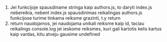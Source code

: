 1. Jei funkcijoje spausdiname stringa kaip authors.js, to daryti index.js nebereikia,
   nebent index.js spausdinimas reikalingas authors.js funkcijose turime tinkama reiksme grazinti, t.y return
2. return naudojamos, jei naudojama unikali reiksme kaip id, taciau reikalings console.log
   jei ieskome reiksmes, kuri gali kartotis kelis kartus kaip vardas, kitu atveju gausime undefined
